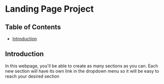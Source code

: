 # Landing Page Project

## Table of Contents

* [Introduction](#Introduction)

## Introduction

In this webpage, you'll be able to create as many sections as you can. Each new section will have its own link in the dropdown menu so it will be easy to reach your desired section
